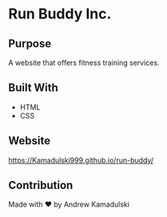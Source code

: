 # Run Buddy Inc.

## Purpose
A website that offers fitness training services.

## Built With
* HTML
* CSS

## Website
https://Kamadulski999.github.io/run-buddy/

## Contribution
Made with ❤️ by Andrew Kamadulski
